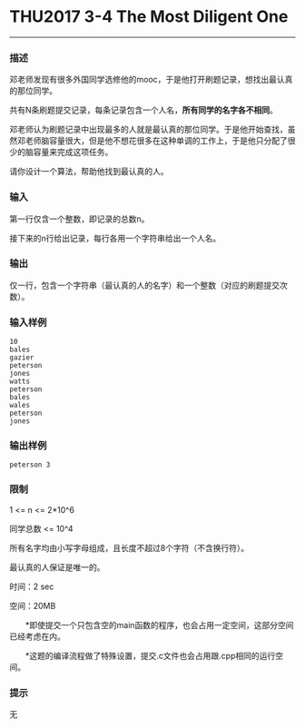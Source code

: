 # THU2017 3-4 The Most Diligent One

------

### **描述**

邓老师发现有很多外国同学选修他的mooc，于是他打开刷题记录，想找出最认真的那位同学。

共有N条刷题提交记录，每条记录包含一个人名，**所有同学的名字各不相同**。

邓老师认为刷题记录中出现最多的人就是最认真的那位同学。于是他开始查找，虽然邓老师脑容量很大，但是他不想花很多在这种单调的工作上，于是他只分配了很少的脑容量来完成这项任务。

请你设计一个算法，帮助他找到最认真的人。

### **输入**

第一行仅含一个整数，即记录的总数n。

接下来的n行给出记录，每行各用一个字符串给出一个人名。

### **输出**

仅一行，包含一个字符串（最认真的人的名字）和一个整数（对应的刷题提交次数）。

### **输入样例**

```
10
bales
gazier
peterson
jones
watts
peterson
bales
wales
peterson
jones
```

### **输出样例**

```
peterson 3
```

### **限制**

1 <= n <= 2*10^6

同学总数 <= 10^4

所有名字均由小写字母组成，且长度不超过8个字符（不含换行符）。

最认真的人保证是唯一的。

时间：2 sec

空间：20MB

　　*即使提交一个只包含空的main函数的程序，也会占用一定空间，这部分空间已经考虑在内。

　　*这题的编译流程做了特殊设置，提交.c文件也会占用跟.cpp相同的运行空间。

### **提示**

无